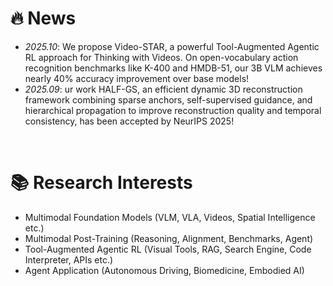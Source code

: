 # 🔥 News
- *2025.10*: We propose Video-STAR, a powerful Tool-Augmented Agentic RL approach for Thinking with Videos. On open-vocabulary action recognition benchmarks like K-400 and HMDB-51, our 3B VLM achieves nearly 40% accuracy improvement over base models! 
- *2025.09*: ur work HALF-GS, an efficient dynamic 3D reconstruction framework combining sparse anchors, self-supervised guidance, and hierarchical propagation to improve reconstruction quality and temporal consistency, has been accepted by NeurIPS 2025!  
<br>

# 📚 Research Interests
- Multimodal Foundation Models (VLM, VLA, Videos, Spatial Intelligence etc.)
- Multimodal Post-Training (Reasoning, Alignment, Benchmarks, Agent)
- Tool-Augmented Agentic RL (Visual Tools, RAG, Search Engine, Code Interpreter, APIs etc.)
- Agent Application (Autonomous Driving, Biomedicine, Embodied AI)

